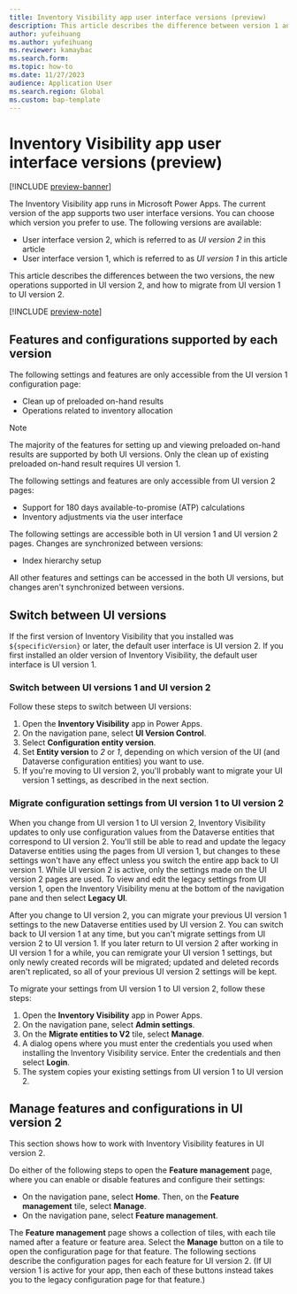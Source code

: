 ```yaml
---
title: Inventory Visibility app user interface versions (preview)
description: This article describes the difference between version 1 and version 2 of the Inventory Visibility app user interface. It describes the new operations supported in version 2 and how to migrate to it from version 1.
author: yufeihuang
ms.author: yufeihuang
ms.reviewer: kamaybac
ms.search.form:
ms.topic: how-to
ms.date: 11/27/2023
audience: Application User
ms.search.region: Global
ms.custom: bap-template
---
```


# Inventory Visibility app user interface versions (preview)

[!INCLUDE [preview-banner](../includes/preview-banner.md)]

The Inventory Visibility app runs in Microsoft Power Apps. The current version of the app supports two user interface versions. You can choose which version you prefer to use. The following versions are available:

- User interface version 2, which is referred to as *UI version 2* in this article
- User interface version 1, which is referred to as *UI version 1* in this article

This article describes the differences between the two versions, the new operations supported in UI version 2, and how to migrate from UI version 1 to UI version 2.

[!INCLUDE [preview-note](../includes/preview-note.md)]

## Features and configurations supported by each version

The following settings and features are only accessible from the UI version 1 configuration page:

- Clean up of preloaded on-hand results
- Operations related to inventory allocation <!--KFM: Is this right? It seems like we have at least some settings for this in V2.  -->

> [!NOTE]
> The majority of the features for setting up and viewing preloaded on-hand results are supported by both UI versions. Only the clean up of existing preloaded on-hand result requires UI version 1.

The following settings and features are only accessible from UI version 2 pages:

- Support for 180 days available-to-promise (ATP) calculations
- Inventory adjustments via the user interface

The following settings are accessible both in UI version 1 and UI version 2 pages. Changes are synchronized between versions:

- Index hierarchy setup

All other features and settings can be accessed in the both UI versions, but changes aren't synchronized between versions.

## Switch between UI versions

If the first version of Inventory Visibility that you installed was `${specificVersion}` or later, the default user interface is UI version 2. If you first installed an older version of Inventory Visibility, the default user interface is UI version 1. <!-- KFM: Did you mean to specify a number here (instead of `${specificVersion}`)?-->

### Switch between UI versions 1 and UI version 2

Follow these steps to switch between UI versions:

1. Open the **Inventory Visibility** app in Power Apps.
1. On the navigation pane, select **UI Version Control**.
1. Select **Configuration entity version**.
1. Set **Entity version** to *2* or *1*, depending on which version of the UI (and Dataverse configuration entities) you want to use.
1. If you're moving to UI version 2, you'll probably want to migrate your UI version 1 settings, as described in the next section.

### Migrate configuration settings from UI version 1 to UI version 2

When you change from UI version 1 to UI version 2, Inventory Visibility updates to only use configuration values from the Dataverse entities that correspond to UI version 2. You'll still be able to read and update the legacy Dataverse entities using the pages from UI version 1, but changes to these settings won't have any effect unless you switch the entire app back to UI version 1. While UI version 2 is active, only the settings made on the UI version 2 pages are used. To view and edit the legacy settings from UI version 1, open the Inventory Visibility menu at the bottom of the navigation pane and then select **Legacy UI**. <!-- KFM: Please confirm this edit. -->

After you change to UI version 2, you can migrate your previous UI version 1 settings to the new Dataverse entities used by UI version 2. You can switch back to UI version 1 at any time, but you can't migrate settings from UI version 2 to UI version 1. If you later return to UI version 2 after working in UI version 1 for a while, you can remigrate your UI version 1 settings, but only newly created records will be migrated; updated and deleted records aren't replicated, so all of your previous UI version 2 settings will be kept.

To migrate your settings from UI version 1 to UI version 2, follow these steps:

1. Open the **Inventory Visibility** app in Power Apps.
1. On the navigation pane, select **Admin settings**.
1. On the **Migrate entities to V2** tile, select **Manage**.
1. A dialog opens where you must enter the credentials you used when installing the Inventory Visibility service. Enter the credentials and then select **Login**.
1. The system copies your existing settings from UI version 1 to UI version 2.

## Manage features and configurations in UI version 2

This section shows how to work with Inventory Visibility features in UI version 2.

Do either of the following steps to open the **Feature management** page, where you can enable or disable features and configure their settings:

- On the navigation pane, select **Home**. Then, on the **Feature management** tile, select **Manage**.
- On the navigation pane, select **Feature management**. <!-- KFM: Please confirm this edit. -->

The **Feature management** page shows a collection of tiles, with each tile named after a feature or feature area. Select the **Manage** button on a tile to open the configuration page for that feature. The following sections describe the configuration pages for each feature for UI version 2. (If UI version 1 is active for your app, then each of these buttons instead takes you to the legacy configuration page for that feature.)

<!-- KFM: It seems like most of all of the rest of this topic is better explained and in more detail elsewhere. I think this info is redundant here and should be removed from here.

### Data source settings

USe the **Data source settings** page to set up and map data sources to Inventory Visibility. The page lists the data sources used by Inventory Visibility. Select a data source to view and set the following configuration options for that data source:

- **Data source name** – Specify the name used to refer to the data source in the Inventory Visibility app and service.
- **Dimension mappings** – Map customer dimension names to base dimension names. For each mapping, you must specify the data source name, customer dimension and the matching base dimension.
- **Physical measures** – You no longer need to specify the data source for a physical measure because the current data source is assumed. \<!--KFM: More detail is needed about what this settings *do* do. Maybe a link to another topic where this is explained more... --\> 
- **Calculated measures** – Specify calculated measures in two steps: \<!--KFM: Maybe give a link to another topic where this is explained more... --\>
    1. Specify the name and data source for each calculated measure
    1. Specify calculated measure details. Each calculated measure specifies two or more existing physical measures, each combined using either an addition or subtraction modifier.

### Available to promise

The **Manage** button on the **Available to promise** tile opens the **OnHandChangeSchedule** page. Use this page to turn on and configure the available-to-promise (ATP) features. If you want to apply ATP for a period longer than 7 days, you must use UI version 2.
\<!--KFM: Give a link for more info about ATP --\>

Use the following settings to turn the ATP feature on or off and to configure the ATP period:

- **Enable feature** – Turn the ATP feature on or off.
- **Schedule for 180 days** – Turn the extended (180 day) ATP period on or off. This option also turns several other settings on this page on or off. When this option is disabled, the longest possible ATP period is 7 days.
- **Max Schedule Period (Days)** – \<!--KFM: Description needed. --\>

The following fields and reference tables are only valid for configurations **Schedule for 180 days** is set to *True*:

- **Schedule common configurations** – Set the schedule period as maximum number of days (whose value cannot exceed the max schedule period) and the bucket size (which control the group size of storage). ATP calculation under same group is generally faster than that of different groups. \<!--KFM: I don't see this in the UI. Is this renamed to **Max Schedule Period (Days)**? I don't understand the parts about bucket size and groups. --\>
- **Schedule measures** – Set the calculated measures to use for ATP and their maximum schedule period.  \<!--KFM: Where to we set the max schedule period? I don't see that here. --\>
- **Schedule index configuration** – Specify the combination of dimensions to query when calculating ATP. \<!--KFM: I don't understand this. Explain what the columns mean and how to use them. --\>

### Inventory allocation

Inventory allocation lets you allocate your valuable on-hand stock for your most important channels, customers, or predefined groups and to track the consumption of each allocated pool. \<!--KFM: link to another topic for more info, if available. --\>

The **Allocation** page provides the following settings:

- **Enable feature** – Turn the inventory allocation feature on or off.
- **Allocation group** – contains the group name for allocations. This is not in the same table of version 1, so change in one version is not reflected to the allocation configuration group in the other version.

### Advanced Warehouse Inventory

This feature lets you use Inventory Visibility to sync and view items in that are enabled for advanced warehouse management (WMS) in Supply Chain Management. \<!--KFM: link to another topic for more info, if available. --\>

- **Enable feature** controls on-off of the feature
- **Use truncated dimensions** – When enabled, Warehouse items would support queries excluding certain dimensions for faster query and fewer storage. This would be enabled by default during configuration updates, unless at least one of below dimensions is included in index hierarchy: Batch ID, Serial ID, License Plate ID, WMS Location Id."

### Soft Reservation

For soft reservation feature, when feature is enabled, the option **filter unconfigured dimensions** would control the behavior when user reserves with dimensions not specified in **Reservation dimensions**

- **Enable feature** controls on-off of the feature
- **Filter unconfigured dimensions** – When enabled, soft reserve request that are not in reserve dimensions will be automatically purged; when disabled, system will only accept requests will all dimensions in reservation dimensions. Users making reservations from Dynamics 365 Supply Chain Management's Sales Orders is required to enable this option.
- **Reservation mappings** – Defines a mapping of a physical measure to its corresponding **available to reserve** calculated measures. User needs to specify reserving against a physical measure configured in soft reservation.
- **Reservation Dimensions** – Defines the set of dimensions that are expected to appear in reservation requests.

### Other features

For the features below, see their corresponding feature pages for detailed usage.

- Inventory Log History
- Inventory Summary
- Preloaded On hand (Clearing preloaded on-hand is required to operate on legacy configuration page)

## Configure the system in UI version 2

All changes under the UI pages requires a configuration update operation to activate.

User finds below operations in **Admin settings** section as below:

- Set of accessed tokens
- Show / update service configurations
- Migrate entities to V2. This is only needed for users using UI version 1 and wish to try out version 2.
- Delete all configuration / Clear user data.

## Sending API requests with version 2

Version 2 also provides the capability of users to send API directly. It supports the use of below APIs:

1. On hand query
2. Inventory Adjustment (on hand change)
3. Soft Reserve

Each API page consists of 3 sections:

1. Product related settings: User can specify the Product ID, organization ID and dimension values.
2. API specific settings: Include the API specific attributes to specify. E.g., whether to query ATP or negative quantities for on hand query; the fields and values to add / subtract for an on hand change; and the reservation measure as well as whether to enforce an available to reserve calculation when doing soft reserve.
3. Request body. Upon updating the mentioned 2 sections, this field updates with latest request JSON body, where user can copy and save for later references.

When the required fields are set, the Query or Update button will be enabled for user to execute the API with info on the page.

 -->

